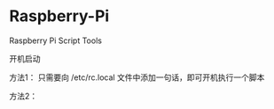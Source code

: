 # Raspberry-Pi
Raspberry Pi Script Tools

开机启动

方法1：
只需要向 /etc/rc.local 文件中添加一句话，即可开机执行一个脚本

方法2：



